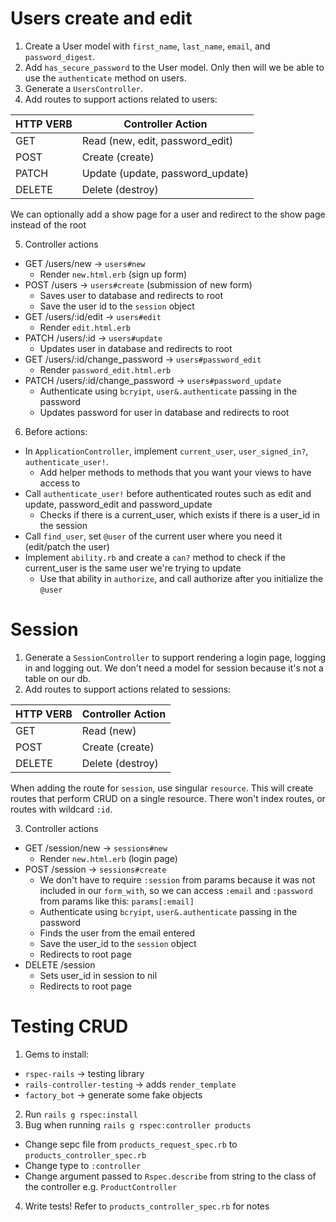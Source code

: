 # Users create and edit

1. Create a User model with `first_name`, `last_name`, `email`, and `password_digest`.
2. Add `has_secure_password` to the User model. Only then will we be able to use the `authenticate` method on users.
3. Generate a `UsersController`.
4. Add routes to support actions related to users:

| HTTP VERB | Controller Action                   |
| --------- | ----------------------------------- |
| GET       | Read (new, edit, password_edit)     |
| POST      | Create (create)                     |
| PATCH     | Update (update, password_update)    |
| DELETE    | Delete (destroy)                    |

We can optionally add a show page for a user and redirect to the show page instead of the root

5. Controller actions
* GET /users/new -> `users#new`
  * Render `new.html.erb` (sign up form)
* POST /users -> `users#create` (submission of new form)
  * Saves user to database and redirects to root
  * Save the user id to the `session` object
* GET /users/:id/edit -> `users#edit` 
  * Render `edit.html.erb`
* PATCH /users/:id -> `users#update`
  * Updates user in database and redirects to root
* GET /users/:id/change_password -> `users#password_edit` 
  * Render `password_edit.html.erb`
* PATCH /users/:id/change_password -> `users#password_update`
  * Authenticate using `bcryipt`, `user&.authenticate` passing in the password
  * Updates password for user in database and redirects to root

6. Before actions:
* In `ApplicationController`, implement `current_user`, `user_signed_in?`, `authenticate_user!`.
  * Add helper methods to methods that you want your views to have access to
* Call `authenticate_user!` before authenticated routes such as edit and update, password_edit and password_update
  * Checks if there is a current_user, which exists if there is a user_id in the session
* Call `find_user`, set `@user` of the current user where you need it (edit/patch the user)
* Implement `ability.rb` and create a `can?` method to check if the current_user is the same user we're trying to update
  * Use that ability in `authorize`, and call authorize after you initialize the `@user`

# Session

1. Generate a `SessionController` to support rendering a login page, logging in 
and logging out. We don't need a model for session because it's not a table on our db.
2. Add routes to support actions related to sessions:

| HTTP VERB | Controller Action                   |
| --------- | ----------------------------------- |
| GET       | Read (new)                          |
| POST      | Create (create)                     |
| DELETE    | Delete (destroy)                    |

When adding the route for `session`, use singular `resource`. 
This will create routes that perform CRUD on a single resource. There won't index routes, or routes with wildcard `:id`.

3. Controller actions
* GET /session/new -> `sessions#new`
  * Render `new.html.erb` (login page)
* POST /session -> `sessions#create`
  * We don't have to require `:session` from params because it was 
  not included in our `form_with`, so we can access `:email` and `:password` from params like this: `params[:email]`
  * Authenticate using `bcryipt`, `user&.authenticate` passing in the password
  * Finds the user from the email entered
  * Save the user_id to the `session` object
  * Redirects to root page
* DELETE /session
  * Sets user_id in session to nil
  * Redirects to root page

# Testing CRUD
1. Gems to install:
  * `rspec-rails` -> testing library 
  * `rails-controller-testing` -> adds `render_template`
  * `factory_bot` -> generate some fake objects 
2. Run `rails g rspec:install`
3. Bug when running `rails g rspec:controller products`
  * Change sepc file from `products_request_spec.rb` to `products_controller_spec.rb`
  * Change type to `:controller`
  * Change argument passed to `Rspec.describe` from string to the class of the controller e.g. `ProductController`
4. Write tests! Refer to `products_controller_spec.rb` for notes